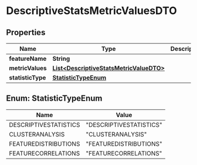# DescriptiveStatsMetricValuesDTO

## Properties
Name | Type | Description | Notes
------------ | ------------- | ------------- | -------------
**featureName** | **String** |  |  [optional]
**metricValues** | [**List&lt;DescriptiveStatsMetricValueDTO&gt;**](DescriptiveStatsMetricValueDTO.md) |  |  [optional]
**statisticType** | [**StatisticTypeEnum**](#StatisticTypeEnum) |  |  [optional]

<a name="StatisticTypeEnum"></a>
## Enum: StatisticTypeEnum
Name | Value
---- | -----
DESCRIPTIVESTATISTICS | &quot;DESCRIPTIVESTATISTICS&quot;
CLUSTERANALYSIS | &quot;CLUSTERANALYSIS&quot;
FEATUREDISTRIBUTIONS | &quot;FEATUREDISTRIBUTIONS&quot;
FEATURECORRELATIONS | &quot;FEATURECORRELATIONS&quot;
